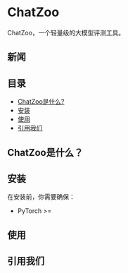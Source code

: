 
# ChatZoo

ChatZoo，一个轻量级的大模型评测工具。

## 新闻

## 目录

<ul>
    <li><a href="#ChatZoo是什么">ChatZoo是什么?</a></li>
    <li><a href="#安装">安装</a></li>
    <li><a href="#使用">使用</a></li>
    <li><a href="引用我们">引用我们</a></li>
</ul>

## ChatZoo是什么？

## 安装
在安装前，你需要确保：
* PyTorch >= 

## 使用

## 引用我们
